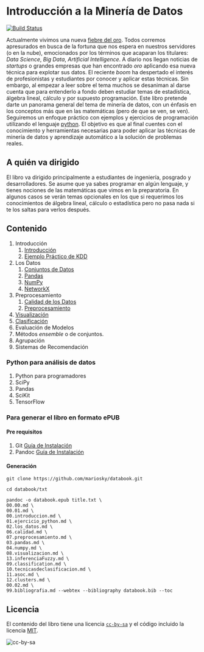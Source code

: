# Introducción a la Minería de Datos

[![Build Status](https://api.travis-ci.org/mariosky/databook.svg?branch=master)](https://travis-ci.org/mariosky/databook)

Actualmente vivimos una nueva [fiebre del oro](https://es.wikipedia.org/wiki/Fiebre_del_oro). Todos corremos apresurados en busca de la fortuna que nos espera en nuestros servidores (o en la nube), emocionados por los términos que acaparan los titulares: *Data Science*, *Big Data*, *Artificial Intelligence*. A diario nos llegan noticias de  *startups* o grandes empresas que han encontrado *oro* aplicando esa nueva técnica para explotar sus datos. El reciente *boom* ha despertado el interés de profesionistas y estudiantes por conocer y aplicar estas técnicas. Sin embargo, al empezar a leer sobre el tema muchos se desaniman al darse cuenta que para entenderlo a fondo deben estudiar temas de estadística, álgebra lineal, cálculo y por supuesto programación. Este libro pretende darte un panorama general del tema de minería de datos, con un énfasis en los conceptos más que en las matemáticas (pero de que se ven, se ven). Seguiremos un enfoque práctico con ejemplos y ejercicios de programación utilizando el lenguaje [python](https://www.python.org/). El objetivo es que al final cuentes con el conocimiento y herramientas necesarias para poder aplicar las técnicas de minería de datos y aprendizaje automático a la solución de problemas reales.

## A quién va dirigido

El libro va dirigido principalmente a estudiantes de ingeniería,
posgrado y desarrolladores. Se asume que ya sabes programar en algún
lenguaje, y tienes nociones de las matemáticas que vimos en la
preparatoria. En algunos casos se verán temas opcionales en los que si
requerimos los conocimientos de álgebra lineal, cálculo o estadística
pero no pasa nada si te los saltas para verlos después.


## Contenido

1. Introducción
    1. [Introducción](txt/00.introduccion.md)
    2. [Ejemplo Práctico de KDD](txt/01.ejercicio_python.md)  
2. Los Datos
    1. [Conjuntos de Datos](txt/02.los_datos.md)
    2. [Pandas](txt/03.pandas.md)
    3. [NumPy](txt/04.numpy.md)
    4. [NetworkX](txt/05.networkx.md)
3. Preprocesamiento
    1. [Calidad de los Datos](txt/06.calidad.md)
    2. [Preprocesamiento](txt/07.preprocesamiento.md)
4. [Visualización](txt/08.visualizacion.md)
5. [Clasificación](txt/09.classification.md)
6. Evaluación de Modelos
7. Métodos *ensemble* o de conjuntos.
8. Agrupación
9. Sistemas de Recomendación

### Python para análisis de datos
1. Python para programadores
2. SciPy
3. Pandas
4. SciKit
5. TensorFlow

### Para generar el libro en formato ePUB 
#### Pre requisitos
1. Git [Guía de Instalación](https://git-scm.com/book/es/v2/Inicio---Sobre-el-Control-de-Versiones-Instalaci%C3%B3n-de-Git)
2. Pandoc [Guía de Instalación](https://pandoc.org/installing.html)

#### Generación
```
git clone https://github.com/mariosky/databook.git
```
```
cd databook/txt 
```
```
pandoc -o databook.epub title.txt \
00.00.md \
00.01.md \
00.introduccion.md \
01.ejercicio_python.md \
02.los_datos.md \
06.calidad.md \
07.preprocesamiento.md \
03.pandas.md \
04.numpy.md \
08.visualizacion.md \
13.inferenciaFuzzy.md \
09.classification.md \
10.tecnicasdeclasificacion.md \
11.asoc.md \
12.clusters.md \
00.02.md \
99.bibliografia.md --webtex --bibliography databook.bib --toc
```

## Licencia
El contenido del libro tiene una licencia
[`cc-by-sa`](https://creativecommons.org/licenses/by-sa/3.0/es/) y el código incluido la licencia [MIT](LICENSE).  

![cc-by-sa](https://i.creativecommons.org/l/by-sa/3.0/es/88x31.png)
